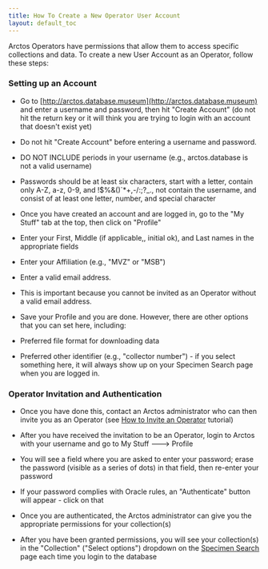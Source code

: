 ```yaml
---
title: How To Create a New Operator User Account
layout: default_toc
---
```


Arctos Operators have permissions that allow them to access specific collections and data. To create a new User Account as an Operator, follow these steps:

### Setting up an Account

* Go to [http://arctos.database.museum](http://arctos.database.museum) and enter a username and password, then hit "Create Account" (do not hit the return key or it will think you are trying to login with an account that doesn't exist yet)

 * Do not hit "Create Account" before entering a username and password.
 * DO NOT INCLUDE periods in your username (e.g., arctos.database is not a valid username)
 * Passwords should be at least six characters, start with a letter, contain only A-Z, a-z, 0-9, and !$%&()`*+,-/:;?_., not contain the username, and consist of at least one letter, number, and special character

* Once you have created an account and are logged in, go to the "My Stuff" tab at the top, then click on "Profile"

* Enter your First, Middle (if applicable,, initial ok), and Last names in the appropriate fields

* Enter your Affiliation (e.g., "MVZ" or "MSB")

* Enter a valid email address.
 * This is important because you cannot be invited as an Operator without a valid email address.

* Save your Profile and you are done. However, there are other options that you can set here, including:

 * Preferred file format for downloading data
 * Preferred other identifier (e.g., "collector number") - if you select something here, it will always show up on your Specimen Search page when you are logged in.

### Operator Invitation and Authentication

* Once you have done this, contact an Arctos administrator who can then invite you as an Operator (see [How to Invite an Operator](https://github.com/ArctosDB/documentation-wiki/wiki/How-to-Invite-an-Operator) tutorial)

* After you have received the invitation to be an Operator, login to Arctos with your username and go to My Stuff ---> Profile
 * You will see a field where you are asked to enter your password; erase the password (visible as a series of dots) in that field, then re-enter your password
* If your password complies with Oracle rules, an "Authenticate" button will appear - click on that
* Once you are authenticated, the Arctos administrator can give you the appropriate permissions for your collection(s)
* After you have been granted permissions, you will see your collection(s) in the "Collection" ("Select options") dropdown on the [Specimen Search](http://arctos.database.museum/SpecimenSearch.cfm) page each time you login to the database
